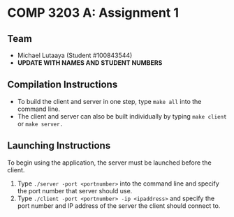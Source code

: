 # COMP 3203 A: Assignment 1
## Team
- Michael Lutaaya (Student #100843544)
- **UPDATE WITH NAMES AND STUDENT NUMBERS**

## Compilation Instructions
- To build the client and server in one step, type `make all` into the command line.
- The client and server can also be built individually by typing `make client` or `make server.`

## Launching Instructions
To begin using the application, the server must be launched before the client.
1. Type `./server -port <portnumber>` into the command line and specify the port number that server should use.
2. Type `./client -port <portnumber> -ip <ipaddress>` and specify the port number and IP address of the server the client should connect to.
